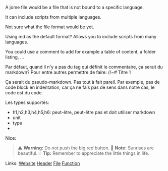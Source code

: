 A jome file would be a file that is not bound to a specific language.

It can include scripts from multiple languages.

Not sure what the file format would be yet.

Using md as the default format? Allows you to include scripts from many languages.

You could use a comment to add for example a table of content, a folder listing, ...


Par défaut, quand il n'y a pas du tag qui définit le commentaire, ça serait du markdown?
Pour entre autres permettre de faire: //~# Titre 1

Ça serait du pseudo-markdown. Pas tout à fait pareil. Par exemple, pas de code block en indentation,
car ça ne fais pas de sens dans notre cas, le code est du code.

Les types supportés:
- h1,h2,h3,h4,h5,h6: peut-être, peut-être pas et doit utiliser markdown
- unit
- type
- 

Nice:
> :warning: **Warning:** Do not push the big red button.
> :memo: **Note:** Sunrises are beautiful.
> :bulb: **Tip:** Remember to appreciate the little things in life.

Links:
[Website](https://duckduckgo.com)
[Header](#header_id)
[File](file:///home/me/some_file.txt)
[Function](function://package.function)